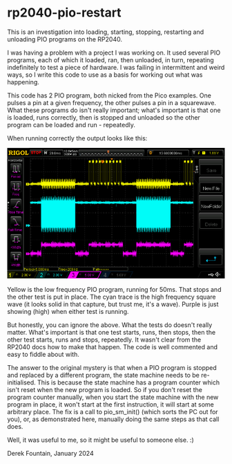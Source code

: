 # rp2040-pio-restart

This is an investigation into loading, starting, stopping, restarting
and unloading PIO programs on the RP2040.

I was having a problem with a project I was working on. It used several
PIO programs, each of which it loaded, ran, then unloaded, in turn,
repeating indefinitely to test a piece of hardware. I was failing in
intermittent and weird ways, so I write this code to use as a basis for
working out what was happening.

This code has 2 PIO program, both nicked from the Pico examples. One
pulses a pin at a given frequency, the other pulses a pin in a squarewave.
What these programs do isn't really important; what's important is that
one is loaded, runs correctly, then is stopped and unloaded so the other
program can be loaded and run - repeatedly.

When running correctly the output looks like this:

![alt text](images/final_test_signal.png "Test signal")

Yellow is the low frequency PIO program, running for 50ms. That stops and
the other test is put in place. The cyan trace is the high frequency square
wave (it looks solid in that capture, but trust me, it's a wave). Purple is
just showing (high) when either test is running.

But honestly, you can ignore the above. What the tests do doesn't really
matter. What's important is that one test starts, runs, then stops, then
the other test starts, runs and stops, repeatedly. It wasn't clear from the
RP2040 docs how to make that happen. The code is well commented and easy to
fiddle about with.

The answer to the original mystery is that when a PIO program is stopped and
replaced by a different program, the state machine needs to be re-initialised.
This is because the state machine has a program counter which isn't reset when
the new program is loaded. So if you don't reset the program counter manually,
when you start the state machine with the new program in place, it won't start
at the first instruction, it will start at some arbitrary place. The fix is a
call to pio_sm_init() (which sorts the PC out for you), or, as demonstrated
here, manually doing the same steps as that call does.

Well, it was useful to me, so it might be useful to someone else. :)

Derek Fountain, January 2024